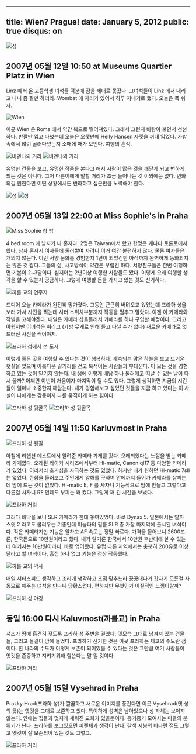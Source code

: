 ----
title: Wien? Prague!
date: January 5, 2012
public: true
disqus: on
----

![성](/media/page/travel/europe/europe-116.jpg)

2007년 05월 12일 10:50 at Museums Quartier Platz in Wien
-------------------------------------------------------

Linz 에서 온 고등학생 녀석들 덕분에 잠을 제대로 못잤다. 그녀석들이 Linz 에서
내리고 나니 좀 잘만 하더라. Wombat 에 자리가 있어서 하루 지내기로 했다. 오늘은
푹 쉬자.

![Wien](/media/page/travel/europe/europe-106.jpg)

이곳 Wien 은 Roma 에서 약간 북으로 떨어져있다. 그래서 그런지 바람이 불면서
선선하다. 반팔만 입고 다녔는데 오늘은 오랫만에 Helly Hansen 자켓을 꺼내
입었다. 가방속에서 많이 굴러다녔는지 소매에 때가 보인다. 여행의 흔적.

![비엔나의 거리](/media/page/travel/europe/europe-109.jpg)
![비엔나의 거리](/media/page/travel/europe/europe-110.jpg)

유명한 건물을 보고, 유명한 작품을 본다고 해서 사람이 많은 것을 깨닫게 되고
변하게 되는 것은 아니다. 그저 다른이에게 말할 거리가 조금 늘어나는 것 이외에는
없다. 변화되길 원한다면 어떤 상황에서든 변화하고 싶은만큼 노력해야 한다.

![성](/media/page/travel/europe/europe-114.jpg)
![성](/media/page/travel/europe/europe-115.jpg)

2007년 05월 13일 22:00 at Miss Sophie's in Praha
-----------------------------------------------

![Miss Sophie 창 밖](/media/page/travel/europe/europe-125.jpg)

4 bed room 에 남자가 나 혼자다. 2명은 Taiwan에서 왔고 한명은 캐나다 토론토에서
왔다. 남자 혼자서 여자들에 둘러쌓여 자려니 이거 여간 불편하지 않다. 물론
여자들은 개의치 않는다. 이런 서양 문화를 경험한지 1년이 되었건만 아직까지
완벽하게 동화되지는 않은 것 같다. 그들의 삶, 사고방식이 약간은 부럽긴 하다.
서양친구들은 한번 여행하면 기본이 2~3달이다. 심지어는 2년이상 여행한 사람들도
봤다. 이렇게 오래 여행할 생각을 할 수 있는지 궁금하다. 그렇게 여행할 돈을
가지고 있는 것도 신기하다.

![까를 교의 연주자](/media/page/travel/europe/europe-129.jpg)

드디어 오늘 카메라가 완전히 망가졌다. 그동안 근근히 버텨오고 있었는데 프라하
성을 보러 가서 사진을 찍는데 셔터 스위치부분까지 작동을 멈추고 말았다. 이젠 이
카메라와 작별을 고해야겠다. 내일은 카메라 샵을들러서 카메라를 하나 구입할
예정이다. 그리고 아쉽지만 이녀석은 버리고 (가방 무게로 인해 들고 다닐 수가
없다) 새로운 카메라로 멋드러진 사진을 찍어야지.

![프라하 성에서 본 도시](/media/page/travel/europe/europe-130.jpg)

이렇게 좋은 곳을 여행할 수 있다는 것이 행복하다. 계속되는 맑은 하늘을 보고
뜨거운 햇살을 맞으며 아름다운 길거리를 걷고 북적이는 사람들과 부대낀다. 이
모든 것을 경험하고 있는 것이 믿기지 않는다. 내 생에 이렇게 배낭 하나 둘러메고
떠날 수 있는 날이 다시 올까? 어쩌면 이번이 처음이자 마지막이 될 수도 있다.
그렇게 생각하면 지금의 시간들이 얼마나 소중한지 깨닫는다. 내가 경험해보고
싶었던 것들을 지금 하고 있다는 이 사실이 나에게는 감동이자 나를 움직이게 하는
힘이다.

![프라하 성 뒷골목](/media/page/travel/europe/europe-127.jpg)
![프라하 성 뒷골목](/media/page/travel/europe/europe-128.jpg)

2007년 05월 14일 11:50 Karluvmost in Praha
-----------------------------------------

![프라하 성 뒷길](/media/page/travel/europe/europe-133.jpg)

아침에 리셉션 데스트에서 알려준 카메라 가게를 갔다. 오래되었다는 느낌을 받는
카메라 가게였다. 오래된 라이카 시리즈에서부터 Hi-matic, Canon ql17 등 다양한
카메라가 있었다. 이리저리 호기심을 자극하는 것도 있었다. 하지만 내가 원하던
Hi-matic 7sII 는 없었다. 한참을 둘러보고 주인에게 양해를 구하며 안에까지
들어가 카메라를 살피는데 맘에 드는 것이 없었다. Hi-matic E, F 를 사자니
기능적으로 맘에 안들고 그렇다고 다른걸 사자니 RF 인데도 부피는 꽤 컸다. 그렇게
꽤 긴 시간을 보냈다.

![프라하 거리](/media/page/travel/europe/europe-135.jpg)

그러다 바닥을 보니 SLR 카메라가 한대 놓여있었다. 바로 Dynax 5. 일본에서는 알파
스윗 2 라고도 불리우는 기종인데 미놀타의 필름 SLR 중 가장 마지막에 출시된
녀석이다. 작은 카메라지만 기능은 알차고 AF 속도는 정말 빠르다. 가격을 물어보니
2600꼬룬, 한국돈으로 10만원이라고 했다. 내가 알기론 한국에서 10만원 후반대에
살 수 있는데 여기서는 10만원이라니. 바로 업어왔다. 유럽 다른 지역에서는 충분히
200유로 이상 달라고 할 녀석이다. 흠집 하나 없고 기능은 정상 작동했다.

![까를 교의 악사](/media/page/travel/europe/europe-136.jpg)

매일 셔터스피드 생각하고 조리개 생각하고 초점 맞추느라 끙끙대다가 갑자기
모든걸 자동으로 해주는 녀석을 만나니 당황스럽다. 편하지만 무엇인가 이질적인
느낌이랄까? 

![프라하 성 야경](/media/page/travel/europe/europe-137.jpg)

동일 16:00 다시 Kaluvmost(까를교) in Praha
---------------------------------------

셔츠가 땀에 흥건히 젖도록 프라하 성 주변을 걸었다. 옛모습 그대로 남겨져 있는
건물들, 그리고 돌길이 맘에 들었다. 프라하가 신기한 것은 이곳 프라하는 체코의
수도란 점이다. 한 나라의 수도가 이렇게 보존이 되어있을 수 있다는 것은 그만큼
여기 사람들이 옛것을 존중하고 지키기위해 힘쓴다는 말 일 것이다.

![프라하 거리](/media/page/travel/europe/europe-142.jpg)

2007년 05월 15일 Vysehrad in Praha
---------------------------------

Prazky Hrad(프라하 성)가 깔끔하고 새로운 이미지를 풍긴다면 이곳 Vysehrad(옛 성
의 뜻)는 옛것을 그대로 보존하고 있다. 특이하게 성벽은 남아있으나 성 자체는
보이지 않는다. 안에는 집들과 멋지게 세워진 교회가 있을뿐이다. 옹기종기
모여사는 마을의 분위기가 난다. 프라하를 보고있으면 피렌체가 생각이 난다. 갈색
지붕의 바다란 점도 그렇고 옛것이 잘 보존되어 있는 것도 그렇고.

![프라하 거리](/media/page/travel/europe/europe-147.jpg)
